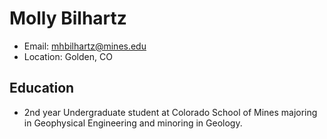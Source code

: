 # Molly Bilhartz
- Email: mhbilhartz@mines.edu
- Location: Golden, CO

## Education
- 2nd year Undergraduate student at Colorado School of Mines majoring in Geophysical Engineering and minoring in Geology.
